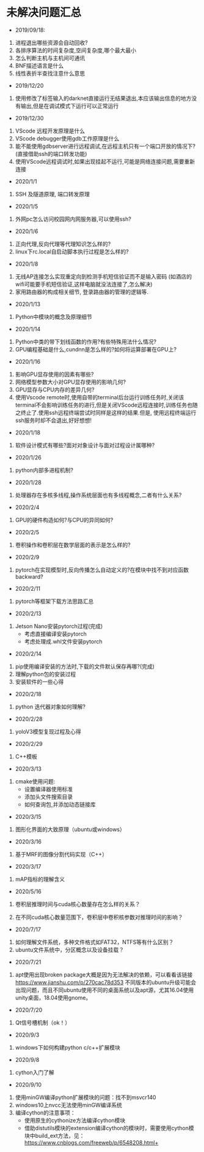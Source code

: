 
# 未解决问题汇总

* 2019/09/18:

1. 进程退出哪些资源会自动回收?
2. 各排序算法的时间复杂度,空间复杂度,哪个最大最小
3. 怎么判断主机与主机间可通讯
4. BNF描述语言是什么
5. 线性表折半查找注意什么意思

* 2019/12/20

1. 使用修改了标签输入的darknet直接运行无结果退出,本应该输出信息的地方没有输出,但是在调试模式下运行可以正常运行

* 2019/12/30

1. VScode 远程开发原理是什么
2. VScode debugger使用gdb工作原理是什么
3. 能不能使用gdbserver进行远程调试,在远程主机只有一个端口开放的情况下?(直接借助ssh的端口转发功能)
4. 使用VScode远程调试时,如果出现挂起不运行,可能是网络连接问题,需要重新连接

* 2020/1/1

1. SSH 及隧道原理, 端口转发原理

* 2020/1/5

1. 外网pc怎么访问校园网内网服务器,可以使用ssh?

* 2020/1/6

1. 正向代理,反向代理等代理知识怎么样的?
2. linux下rc.local自启动脚本执行过程是怎么样的?

* 2020/1/8

1. 无线AP连接怎么实现重定向到检测手机短信验证而不是输入密码 (如酒店的wifi可能要手机短信验证,这样电脑就没法连接了,怎么解决)
2. 家用路由器的构成相关细节, 登录路由器的管理的逻辑等.

* 2020/1/13

1. Python中模块的概念及原理细节

* 2020/1/14

1. Python中类的带下划线函数的作用?有些特殊用法什么情况?
2. GPU编程基础是什么,cundnn是怎么样的?如何将运算部署在GPU上?

* 2020/1/16

1. 影响GPU显存使用的因素有哪些?
2. 网络模型参数大小对GPU显存使用的影响几何?
3. GPU显存与CPU内存的差异几何?
4. 使用Vscode remote时,使用自带的terminal后台运行训练任务时,关闭该terminal不会影响训练任务的进行,但是关闭VScode远程连接时,训练任务也随之终止了.使用ssh远程终端尝试时同样是这样的结果.但是, 使用远程终端运行ssh服务时却不会退出,好好想想!

* 2020/1/18

1. 软件设计模式有哪些?面对对象设计与面对过程设计属哪种?

* 2020/1/26

1. python内部多进程机制?

* 2020/1/28

1. 处理器存在多核多线程,操作系统层面也有多线程概念,二者有什么关系?

* 2020/2/4

1. GPU的硬件构造如何?与CPU的异同如何?

* 2020/2/5

1. 卷积操作和卷积层在数学层面的表示是怎么样的?

* 2020/2/9

1. pytorch在实现模型时,反向传播怎么自动定义的?在模块中找不到对应函数backward?

* 2020/2/11

1. pytorch等框架下载方法思路汇总

* 2020/2/13

1. Jetson Nano安装pytorch过程(完成)
    * 考虑直接编译安装pytorch
    * 考虑处理成.whl文件安装pytorch

* 2020/2/14

1. pip使用编译安装的方法时,下载的文件默认保存再哪?(完成)
2. 理解python包的安装过程
3. 安装软件的一些心得

* 2020/2/18

1. python 迭代器对象如何理解?

* 2020/2/28

1. yoloV3模型复现过程及心得

* 2020/2/29

1. C++模板

* 2020/3/13

1. cmake使用问题:
    * 设置编译器使用标准
    * 添加头文件搜索目录
    * 如何查询包,并添加动态链接库

* 2020/3/15

1. 图形化界面的大致原理（ubuntu或windows）

* 2020/3/16

1. 基于MRF的图像分割代码实现（C++）

* 2020/3/17

1. mAP指标的理解含义

* 2020/5/16

1. 卷积层推理时间与cuda核心数量存在怎么样的关系？

2. 在不同cuda核心数量范围下，卷积层中卷积核参数对推理时间的影响？

* 2020/7/17

1. 如何理解文件系统，多种文件格式如FAT32，NTFS等有什么区别？
2. ubuntu文件系统中，分区概念以及设备挂载？


* 2020/7/21

1. apt使用出现broken package大概是因为无法解决的依赖，可以看看该链接 https://www.jianshu.com/p/270cac78d353
不同版本的ubuntu升级可能会出现问题，而且不同ubuntu使用不同的桌面系统以及apt源，尤其16.04使用unity桌面，18.04使用gnome。

* 2020/7/20

1. Qt信号槽机制（ok！）

* 2020/9/3

1. windows下如何构建python c/c++扩展模块

* 2020/9/8

1. cython入门了解

* 2020/9/10

1. 使用minGW编译python扩展模块的问题：找不到msvcr140
2. windows10上nvcc无法使用minGW编译系统
3. 编译cython的注意事项：
    * 使用原生的cythonize方法编译cython模块
    * 借助distutils模块的extension编译cython的模块时，需要使用cython模块中build_ext方法，见：https://www.cnblogs.com/freeweb/p/6548208.html+
    
